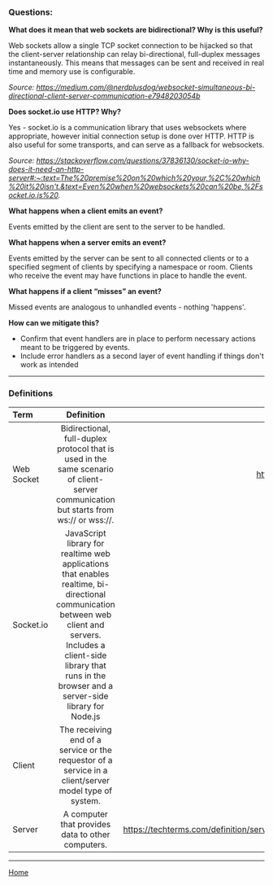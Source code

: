 ### Questions:

**What does it mean that web sockets are bidirectional? Why is this useful?**

Web sockets allow a single TCP socket connection to be hijacked so that the client-server relationship can relay bi-directional, full-duplex messages instantaneously.  This means that messages can be sent and received in real time and memory use is configurable.

*Source: https://medium.com/@nerdplusdog/websocket-simultaneous-bi-directional-client-server-communication-e7948203054b*

**Does socket.io use HTTP? Why?**

Yes - socket.io is a communication library that uses websockets where appropriate, however initial connection setup is done over HTTP.  HTTP is also useful for some transports, and can serve as a fallback for websockets.

*Source: https://stackoverflow.com/questions/37836130/socket-io-why-does-it-need-an-http-server#:~:text=The%20premise%20on%20which%20your,%2C%20which%20it%20isn't.&text=Even%20when%20websockets%20can%20be,%2Fsocket.io.js%20.*

**What happens when a client emits an event?**

Events emitted by the client are sent to the server to be handled.

**What happens when a server emits an event?**

Events emitted by the server can be sent to all connected clients or to a specified segment of clients by specifying a namespace or room.  Clients who receive the event may have functions in place to handle the event.

**What happens if a client “misses” an event?**

Missed events are analogous to unhandled events - nothing 'happens'.

**How can we mitigate this?**

- Confirm that event handlers are in place to perform necessary actions meant to be triggered by events.
- Include error handlers as a second layer of event handling if things don't work as intended

---

### Definitions

|Term|Definition|Source|
|:--|:-:|--:|
|Web Socket|Bidirectional, full-duplex protocol that is used in the same scenario of client-server communication but starts from ws:// or wss://.|https://www.geeksforgeeks.org/what-is-web-socket-and-how-it-is-different-from-the-http/|
|Socket.io|JavaScript library for realtime web applications that enables realtime, bi-directional communication between web client and servers.  Includes a client-side library that runs in the browser and a server-side library for Node.js|https://en.wikipedia.org/wiki/Socket.IO|
|Client|The receiving end of a service or the requestor of a service in a client/server model type of system.|https://www.techopedia.com/definition/437/client|
|Server|A computer that provides data to other computers.|https://techterms.com/definition/server#:~:text=A%20server%20is%20a%20computer,the%20purpose%20of%20the%20server.|

---

[Home](https://jchinzi.github.io/reading-notes/)